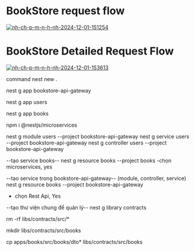 <h1>BookStore request flow</h1> 

<a href="https://ibb.co/yYvF5MT"><img src="https://i.ibb.co/KL4x7QZ/nh-ch-p-m-n-h-nh-2024-12-01-151254.png" alt="nh-ch-p-m-n-h-nh-2024-12-01-151254" border="0"></a>

<h1>BookStore Detailed Request Flow</h1>

<a href="https://ibb.co/Km87Pt6"><img src="https://i.ibb.co/52Jv0QT/nh-ch-p-m-n-h-nh-2024-12-01-153613.png" alt="nh-ch-p-m-n-h-nh-2024-12-01-153613" border="0"></a>


command 
nest new .

nest g app bookstore-api-gateway

nest g app users

nest g app books

npm i @nestjs/microservices

nest g module users --project bookstore-api-gateway
nest g service users --project bookstore-api-gateway
nest g controller users --project bookstore-api-gateway

--tạo service books--
nest g resource books --project books 
-chọn microservices, yes

--tạo service trong bookstore-api-gateway--
(module, controller, service)
nest g resource books --project bookstore-api-gateway 
- chọn Rest Api, Yes

--tạo thư viện chung để quản lý--
nest g library contracts

rm -rf libs/contracts/src/*

mkdir libs/contracts/src/books

cp apps/books/src/books/dto* libs/contracts/src/books